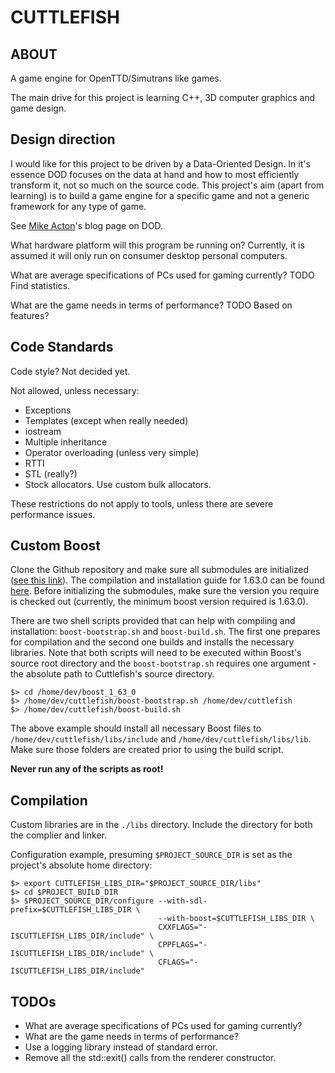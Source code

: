 CUTTLEFISH
======

ABOUT
-----

A game engine for OpenTTD/Simutrans like games.

The main drive for this project is learning C++, 3D computer graphics and game design.

Design direction
----------------

I would like for this project to be driven by a Data-Oriented Design. In it's essence DOD focuses on the data at hand and how to most efficiently transform it, not so much on the source code. This project's aim (apart from learning) is to build a game engine for a specific game and not a generic framework for any type of game.

See [Mike Acton](https://dataorientedprogramming.wordpress.com/tag/mike-acton/)'s blog page on DOD.

What hardware platform will this program be running on?
Currently, it is assumed it will only run on consumer desktop personal computers.

What are average specifications of PCs used for gaming currently?
TODO Find statistics.

What are the game needs in terms of performance?
TODO Based on features?

Code Standards
--------------

Code style? Not decided yet.

Not allowed, unless necessary:
* Exceptions
* Templates (except when really needed)
* iostream
* Multiple inheritance
* Operator overloading (unless very simple)
* RTTI
* STL (really?)
* Stock allocators. Use custom bulk allocators.

These restrictions do not apply to tools, unless there are severe performance issues.

Custom Boost
------------

Clone the Github repository and make sure all submodules are initialized ([see this link](https://github.com/boostorg/boost/wiki/Getting-Started)). The compilation and installation guide for 1.63.0 can be found [here](http://www.boost.org/doc/libs/1_63_0/more/getting_started/unix-variants.html#prepare-to-use-a-boost-library-binary). Before initializing the submodules, make sure the version you require is checked out (currently, the minimum boost version required is 1.63.0).

There are two shell scripts provided that can help with compiling and installation: `boost-bootstrap.sh` and `boost-build.sh`. The first one prepares for compilation and the second one builds and installs the necessary libraries. Note that both scripts will need to be executed within Boost's source root directory and the `boost-bootstrap.sh` requires one argument - the absolute path to Cuttlefish's source directory.

```shell
$> cd /home/dev/boost_1_63_0
$> /home/dev/cuttlefish/boost-bootstrap.sh /home/dev/cuttlefish
$> /home/dev/cuttlefish/boost-build.sh
```
The above example should install all necessary Boost files to `/home/dev/cuttlefish/libs/include` and `/home/dev/cuttlefish/libs/lib`. Make sure those folders are created prior to using the build script.

**Never run any of the scripts as root!**

Compilation
-----------

Custom libraries are in the `./libs` directory. Include the directory
for both the complier and linker.

Configuration example, presuming `$PROJECT_SOURCE_DIR` is set as the
project's absolute home directory:

```shell
$> export CUTTLEFISH_LIBS_DIR="$PROJECT_SOURCE_DIR/libs"
$> cd $PROJECT_BUILD_DIR
$> $PROJECT_SOURCE_DIR/configure --with-sdl-prefix=$CUTTLEFISH_LIBS_DIR \
                                 --with-boost=$CUTTLEFISH_LIBS_DIR \
                                 CXXFLAGS="-I$CUTTLEFISH_LIBS_DIR/include" \
                                 CPPFLAGS="-I$CUTTLEFISH_LIBS_DIR/include" \
                                 CFLAGS="-I$CUTTLEFISH_LIBS_DIR/include"
```

TODOs
-----

* What are average specifications of PCs used for gaming currently?
* What are the game needs in terms of performance?
* Use a logging library instead of standard error.
* Remove all the std::exit() calls from the renderer constructor.
